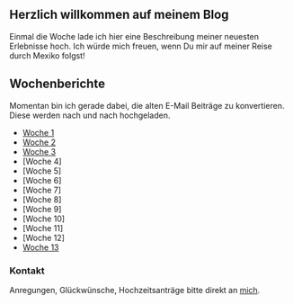## Herzlich willkommen auf meinem Blog

Einmal die Woche lade ich hier eine Beschreibung meiner neuesten Erlebnisse hoch. 
Ich würde mich freuen, wenn Du mir auf meiner Reise durch Mexiko folgst!

## Wochenberichte

Momentan bin ich gerade dabei, die alten E-Mail Beiträge zu konvertieren. Diese werden nach und nach hochgeladen.

- [Woche 1](https://nkueng.github.io/travelblog/w1)
- [Woche 2](https://nkueng.github.io/travelblog/w2)
- [Woche 3](https://nkueng.github.io/travelblog/w3)
- [Woche 4]<!-- (https://nkueng.github.io/travelblog/w4) -->
- [Woche 5]<!-- (https://nkueng.github.io/travelblog/w5) -->
- [Woche 6]<!-- (https://nkueng.github.io/travelblog/w6) -->
- [Woche 7]<!-- (https://nkueng.github.io/travelblog/w7) -->
- [Woche 8]<!-- (https://nkueng.github.io/travelblog/w8) -->
- [Woche 9]<!-- (https://nkueng.github.io/travelblog/w9) -->
- [Woche 10]<!-- (https://nkueng.github.io/travelblog/w10) -->
- [Woche 11]<!-- (https://nkueng.github.io/travelblog/w11) -->
- [Woche 12]<!-- (https://nkueng.github.io/travelblog/w12) -->
- [Woche 13](https://nkueng.github.io/travelblog/w13)

### Kontakt

Anregungen, Glückwünsche, Hochzeitsanträge bitte direkt an <a href="mailto:nickueng@gmail.com">mich</a>.
